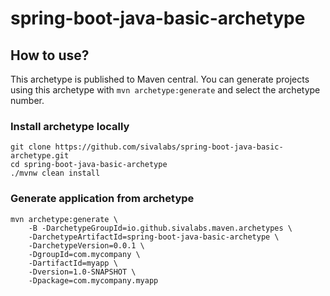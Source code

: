 # spring-boot-java-basic-archetype

## How to use?

This archetype is published to Maven central. 
You can generate projects using this archetype with `mvn archetype:generate` and select the archetype number.

### Install archetype locally

```
git clone https://github.com/sivalabs/spring-boot-java-basic-archetype.git
cd spring-boot-java-basic-archetype
./mvnw clean install
```

### Generate application from archetype

```
mvn archetype:generate \
    -B -DarchetypeGroupId=io.github.sivalabs.maven.archetypes \
    -DarchetypeArtifactId=spring-boot-java-basic-archetype \
    -DarchetypeVersion=0.0.1 \
    -DgroupId=com.mycompany \
    -DartifactId=myapp \
    -Dversion=1.0-SNAPSHOT \
    -Dpackage=com.mycompany.myapp
```
